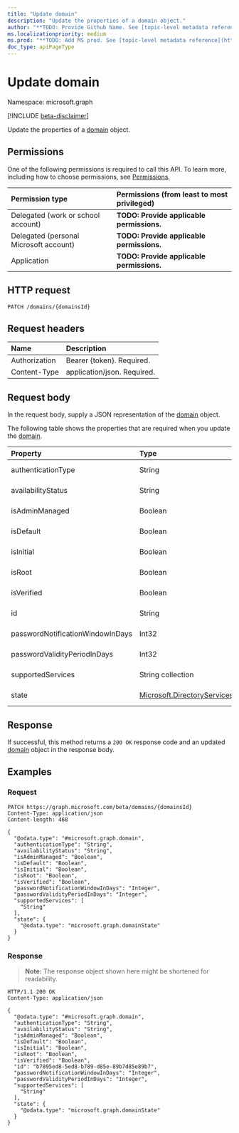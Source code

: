 ```yaml
---
title: "Update domain"
description: "Update the properties of a domain object."
author: "**TODO: Provide Github Name. See [topic-level metadata reference](https://msgo.azurewebsites.net/add/document/guidelines/metadata.html#topic-level-metadata)**"
ms.localizationpriority: medium
ms.prod: "**TODO: Add MS prod. See [topic-level metadata reference](https://msgo.azurewebsites.net/add/document/guidelines/metadata.html#topic-level-metadata)**"
doc_type: apiPageType
---
```


# Update domain
Namespace: microsoft.graph

[!INCLUDE [beta-disclaimer](../../includes/beta-disclaimer.md)]

Update the properties of a [domain](../resources/domain.md) object.

## Permissions
One of the following permissions is required to call this API. To learn more, including how to choose permissions, see [Permissions](/graph/permissions-reference).

|Permission type|Permissions (from least to most privileged)|
|:---|:---|
|Delegated (work or school account)|**TODO: Provide applicable permissions.**|
|Delegated (personal Microsoft account)|**TODO: Provide applicable permissions.**|
|Application|**TODO: Provide applicable permissions.**|

## HTTP request

<!-- {
  "blockType": "ignored"
}
-->
``` http
PATCH /domains/{domainsId}
```

## Request headers
|Name|Description|
|:---|:---|
|Authorization|Bearer {token}. Required.|
|Content-Type|application/json. Required.|

## Request body
In the request body, supply a JSON representation of the [domain](../resources/domain.md) object.

The following table shows the properties that are required when you update the [domain](../resources/domain.md).

|Property|Type|Description|
|:---|:---|:---|
|authenticationType|String|**TODO: Add Description**|
|availabilityStatus|String|**TODO: Add Description**|
|isAdminManaged|Boolean|**TODO: Add Description**|
|isDefault|Boolean|**TODO: Add Description**|
|isInitial|Boolean|**TODO: Add Description**|
|isRoot|Boolean|**TODO: Add Description**|
|isVerified|Boolean|**TODO: Add Description**|
|id|String|**TODO: Add Description**|
|passwordNotificationWindowInDays|Int32|**TODO: Add Description**|
|passwordValidityPeriodInDays|Int32|**TODO: Add Description**|
|supportedServices|String collection|**TODO: Add Description**|
|state|[Microsoft.DirectoryServices.domainState](../resources/domainstate.md)|**TODO: Add Description**|



## Response

If successful, this method returns a `200 OK` response code and an updated [domain](../resources/domain.md) object in the response body.

## Examples

### Request
<!-- {
  "blockType": "request",
  "name": "update_domain"
}
-->
``` http
PATCH https://graph.microsoft.com/beta/domains/{domainsId}
Content-Type: application/json
Content-length: 468

{
  "@odata.type": "#microsoft.graph.domain",
  "authenticationType": "String",
  "availabilityStatus": "String",
  "isAdminManaged": "Boolean",
  "isDefault": "Boolean",
  "isInitial": "Boolean",
  "isRoot": "Boolean",
  "isVerified": "Boolean",
  "passwordNotificationWindowInDays": "Integer",
  "passwordValidityPeriodInDays": "Integer",
  "supportedServices": [
    "String"
  ],
  "state": {
    "@odata.type": "microsoft.graph.domainState"
  }
}
```


### Response
>**Note:** The response object shown here might be shortened for readability.
<!-- {
  "blockType": "response",
  "truncated": true
}
-->
``` http
HTTP/1.1 200 OK
Content-Type: application/json

{
  "@odata.type": "#microsoft.graph.domain",
  "authenticationType": "String",
  "availabilityStatus": "String",
  "isAdminManaged": "Boolean",
  "isDefault": "Boolean",
  "isInitial": "Boolean",
  "isRoot": "Boolean",
  "isVerified": "Boolean",
  "id": "b7895ed8-5ed8-b789-d85e-89b7d85e89b7",
  "passwordNotificationWindowInDays": "Integer",
  "passwordValidityPeriodInDays": "Integer",
  "supportedServices": [
    "String"
  ],
  "state": {
    "@odata.type": "microsoft.graph.domainState"
  }
}
```

